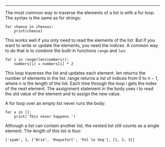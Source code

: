 -----------------

The most common way to traverse the elements of a list is with a <span>for</span> loop. The syntax is the same as for strings:

    for cheese in cheeses:
        print(cheese)

This works well if you only need to read the elements of the list. But if you want to write or update the elements, you need the indices. A common way to do that is to combine the built-in functions <span>`range`</span> and <span>`len`</span>:

    for i in range(len(numbers)):
        numbers[i] = numbers[i] * 2

This loop traverses the list and updates each element. <span>len</span> returns the number of elements in the list. <span>range</span> returns a list of indices from 0 to $n-1$, where $n$ is the length of the list. Each time through the loop <span>i</span> gets the index of the next element. The assignment statement in the body uses <span>i</span> to read the old value of the element and to assign the new value.

A <span>for</span> loop over an empty list never runs the body:

    for x in []:
        print('This never happens.')

Although a list can contain another list, the nested list still counts as a single element. The length of this list is four:

    ['spam', 1, ['Brie', 'Roquefort', 'Pol le Veq'], [1, 2, 3]]

